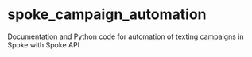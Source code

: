 # spoke_campaign_automation
Documentation and Python code for automation of texting campaigns in Spoke with Spoke API
